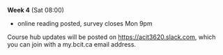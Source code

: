 **Week 4** (Sat 08:00)  
- online reading posted, survey closes Mon 9pm

Course hub updates will be posted on https://acit3620.slack.com, which you
can join with a my.bcit.ca email address.